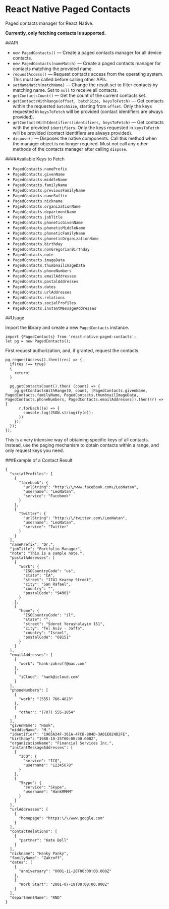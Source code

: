 # React Native Paged Contacts

Paged contacts manager for React Native.

**Currently, only fetching contacts is supported.**

##API

- `new PagedContacts()` — Create a paged contacts manager for all device contacts.
- `new PagedContacts(nameMatch)` — Create a paged contacts manager for contacts matching the provided name.
- `requestAccess()` — Request contacts access from the operating system. This must be called before calling other APIs.
- `setNameMatch(matchName)` — Change the result set to filter contacts by matching name. Set to `null` to receive all contacts.
- `getContactsCount()` — Get the count of the current contacts set.
- `getContactsWithRange(offset, batchSize, keysToFetch)` — Get contacts within the requested `batchSize`, starting from `offset`. Only the keys requested in `keysToFetch` will be provided (contact identifiers are always provided).
- `getContactsWithIdentifiers(identifiers, keysToFetch)` — Get contacts with the provided `identifiers`. Only the keys requested in `keysToFetch` will be provided (contact identifiers are always provided).
- `dispose()` — Disposes the native components. Call this method when the manager object is no longer required. Must not call any other methods of the contacts manager after calling `dispose`.

####Available Keys to Fetch

- `PagedContacts.namePrefix`
- `PagedContacts.givenName`
- `PagedContacts.middleName`
- `PagedContacts.familyName`
- `PagedContacts.previousFamilyName`
- `PagedContacts.nameSuffix`
- `PagedContacts.nickname`
- `PagedContacts.organizationName`
- `PagedContacts.departmentName`
- `PagedContacts.jobTitle`
- `PagedContacts.phoneticGivenName`
- `PagedContacts.phoneticMiddleName`
- `PagedContacts.phoneticFamilyName`
- `PagedContacts.phoneticOrganizationName`
- `PagedContacts.birthday`
- `PagedContacts.nonGregorianBirthday`
- `PagedContacts.note`
- `PagedContacts.imageData`
- `PagedContacts.thumbnailImageData`
- `PagedContacts.phoneNumbers`
- `PagedContacts.emailAddresses`
- `PagedContacts.postalAddresses`
- `PagedContacts.dates`
- `PagedContacts.urlAddresses`
- `PagedContacts.relations`
- `PagedContacts.socialProfiles`
- `PagedContacts.instantMessageAddresses`

##Usage

Import the library and create a new `PagedContacts` instance.

```
import {PagedContacts} from 'react-native-paged-contacts';
let pg = new PagedContacts();
```

First request authorization, and, if granted, request the contacts.

```
pg.requestAccess().then((res) => {
  if(res !== true)
  {
    return; 
  }

  pg.getContactsCount().then( (count) => {
    pg.getContactsWithRange(0, count, [PagedContacts.givenName, PagedContacts.familyName, PagedContacts.thumbnailImageData, PagedContacts.phoneNumbers, PagedContacts.emailAddresses]).then((r) => {
      r.forEach((e) => {
        console.log(JSON.stringify(e));
      })
    });
  });
});
```

This is a very intensive way of obtaining specific keys of all contacts. Instead, use the paging mechanism to obtain contacts within a range, and only request keys you need.

###Example of a Contact Result

```
{
  "socialProfiles": [
    {
      "facebook": {
        "urlString": "http:\/\/www.facebook.com\/LeoNatan",
        "username": "LeoNatan",
        "service": "Facebook"
      }
    },
    {
      "twitter": {
        "urlString": "http:\/\/twitter.com\/LeoNatan",
        "username": "LeoNatan",
        "service": "Twitter"
      }
    }
  ],
  "namePrefix": "Dr.",
  "jobTitle": "Portfolio Manager",
  "note": "This is a sample note.",
  "postalAddresses": [
    {
      "work": {
        "ISOCountryCode": "us",
        "state": "CA",
        "street": "1741 Kearny Street",
        "city": "San Rafael",
        "country": "",
        "postalCode": "94901"
      }
    },
    {
      "home": {
        "ISOCountryCode": "il",
        "state": "",
        "street": "Sderot Yerushalayim 151",
        "city": "Tel Aviv - Jaffa",
        "country": "Israel",
        "postalCode": "68151"
      }
    }
  ],
  "emailAddresses": [
    {
      "work": "hank-zakroff@mac.com"
    },
    {
      "iCloud": "hank@icloud.com"
    }
  ],
  "phoneNumbers": [
    {
      "work": "(555) 766-4823"
    },
    {
      "other": "(707) 555-1854"
    }
  ],
  "givenName": "Hank",
  "middleName": "M.",
  "identifier": "1965A24F-361A-4FCB-804D-3A01E024D2FE",
  "birthday": "1980-10-25T00:00:00.000Z",
  "organizationName": "Financial Services Inc.",
  "instantMessageAddresses": [
    {
      "ICQ": {
        "service": "ICQ",
        "username": "12345678"
      }
    },
    {
      "Skype": {
        "service": "Skype",
        "username": "HankMMMM"
      }
    }
  ],
  "urlAddresses": [
    {
      "homepage": "https:\/\/www.google.com"
    }
  ],
  "contactRelations": [
    {
      "partner": "Kate Bell"
    }
  ],
  "nickname": "Hanky Panky",
  "familyName": "Zakroff",
  "dates": [
    {
      "anniversary": "0001-11-28T00:00:00.000Z"
    },
    {
      "Work Start": "2001-07-18T00:00:00.000Z"
    }
  ],
  "departmentName": "RND"
}
```